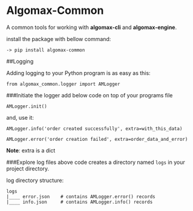 # Algomax-Common

A common tools for working with **algomax-cli** and **algomax-engine**.

install the package with bellow command:

`-> pip install algomax-common`

##Logging

Adding logging to your Python program is as easy as this:

`from algomax_common.logger import AMLogger`

###Initiate the logger
add below code on top of your programs file

`AMLogger.init()`

and, use it:

`AMLogger.info('order created successfully', extra=with_this_data)`

`AMLogger.error('order creation failed', extra=order_data_and_error)`

**Note**: extra is a dict

###Explore log files
above code creates a directory named `logs` in your project directory.

log directory structure:

    logs
    |____ error.json    # contains AMLogger.error() records
    |____ info.json     # contains AMLogger.info() records



